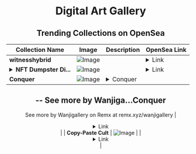 <div align="center">

# Digital Art Gallery

## Trending Collections on OpenSea

| Collection Name                       | Image                                                                                     | Description                       | OpenSea Link                                                                                          |
|---------------------------------------|-------------------------------------------------------------------------------------------|-----------------------------------|--------------------------------------------------------------------------------------------------------|
| **witnesshybrid** | ![Image](https://i.seadn.io/s/raw/files/233c7df1052a72cf76499f55228f47b4.png?w=500&auto=format?w=200&auto=format) |  | <details><summary>Link</summary>[witnesshybrid](https://opensea.io/collection/witnesshybrid)</details> |
| **<details><summary>NFT Dumpster Di...</summary>NFT Dumpster Dive</details>** | ![Image](https://i.seadn.io/s/raw/files/1bd8ed1da82b38aaef0929907653ad1e.jpg?w=500&auto=format?w=200&auto=format) |  | <details><summary>Link</summary>[NFT Dumpster Dive](https://opensea.io/collection/nft-dumpster-dive-1)</details> |
| **Conquer** | ![Image](https://i.seadn.io/s/raw/files/ed894829933d013038a113d37dba3500.png?w=500&auto=format?w=200&auto=format) | <details><summary>Conquer
--
See more by Wanjiga...</summary>Conquer
--
See more by Wanjigallery  on Remx at remx.xyz/wanjigallery</details> | <details><summary>Link</summary>[Conquer](https://opensea.io/collection/conquer-4)</details> |
| **Copy-Paste Cult** | ![Image](https://i.seadn.io/s/raw/files/0c4fb5f1714dd8e6f49a31fda4ea0390.jpg?w=500&auto=format?w=200&auto=format) |  | <details><summary>Link</summary>[Copy-Paste Cult](https://opensea.io/collection/copy-paste-cult-1)</details> |

</div>